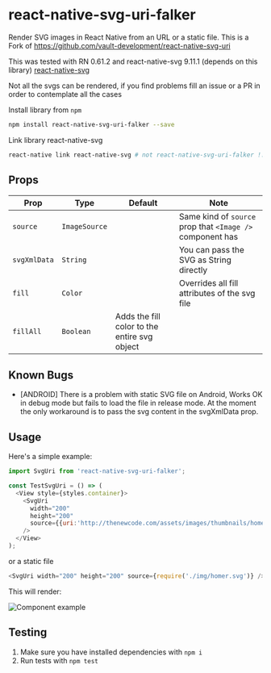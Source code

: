 # react-native-svg-uri-falker
Render SVG images in React Native from an URL or a static file. This is a Fork of
https://github.com/vault-development/react-native-svg-uri

This was tested with RN 0.61.2 and react-native-svg 9.11.1 (depends on this library)
[react-native-svg](https://github.com/react-native-community/react-native-svg)


Not all the svgs can be rendered, if you find problems fill an issue or a PR in
order to contemplate all the cases

Install library from `npm`

```bash
npm install react-native-svg-uri-falker --save
```

Link library react-native-svg

```bash
react-native link react-native-svg # not react-native-svg-uri-falker !!!
```

## Props

| Prop | Type | Default | Note |
|---|---|---|---|
| `source` | `ImageSource` |  | Same kind of `source` prop that `<Image />` component has
| `svgXmlData` | `String` |  | You can pass the SVG as String directly
| `fill` | `Color` |  | Overrides all fill attributes of the svg file
| `fillAll` | `Boolean` |  Adds the fill color to the entire svg object

## Known Bugs

- [ANDROID] There is a problem with static SVG file on Android,
  Works OK in debug mode but fails to load the file in release mode.
  At the moment the only workaround is to pass the svg content in the svgXmlData prop.

## <a name="Usage">Usage</a>

Here's a simple example:

```javascript
import SvgUri from 'react-native-svg-uri-falker';

const TestSvgUri = () => (
  <View style={styles.container}>
    <SvgUri
      width="200"
      height="200"
      source={{uri:'http://thenewcode.com/assets/images/thumbnails/homer-simpson.svg'}}
    />
  </View>
);
```

or a static file

```javascript
<SvgUri width="200" height="200" source={require('./img/homer.svg')} />
```

This will render:

![Component example](./screenshoots/sample.png)

## Testing
1. Make sure you have installed dependencies with `npm i`
2. Run tests with `npm test`
